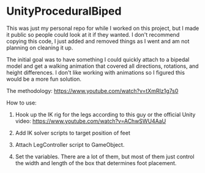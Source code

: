 # UnityProceduralBiped

This was just my personal repo for while I worked on this project,
but I made it public so people could look at it if they wanted. I don't recommend
copying this code, I just added and removed things as I went and am not planning on
cleaning it up.

The initial goal was to have something I could quickly attach to a bipedal
model and get a walking animation that covered all directions, rotations, and 
height differences. I don't like working with animations so I figured this would be
a more fun solution.

The methodology:
https://www.youtube.com/watch?v=tXmRIz1g7s0

How to use:
1. Hook up the IK rig for the legs according to this guy or the official
Unity video:
https://www.youtube.com/watch?v=AChwSWU4AaU

2. Add IK solver scripts to target position of feet

3. Attach LegController script to GameObject.

4. Set the variables. There are a lot of them, but most of them just control
the width and length of the box that determines foot placement.
